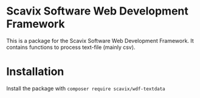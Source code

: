 Scavix Software Web Development Framework
=========================================
This is a package for the Scavix Software Web Development Framework.
It contains functions to process text-file (mainly csv).

Installation
============
Install the package with `composer require scavix/wdf-textdata`
